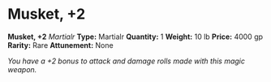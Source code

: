 # Musket, +2

**Musket, +2**
_Martialr_
**Type:** Martialr
**Quantity:** 1
**Weight:** 10 lb
**Price:** 4000 gp
**Rarity:** Rare
**Attunement:** None

*You have a +2 bonus to attack and damage rolls made with this magic weapon.*